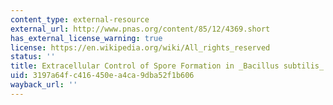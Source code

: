 ```yaml
---
content_type: external-resource
external_url: http://www.pnas.org/content/85/12/4369.short
has_external_license_warning: true
license: https://en.wikipedia.org/wiki/All_rights_reserved
status: ''
title: Extracellular Control of Spore Formation in _Bacillus subtilis_
uid: 3197a64f-c416-450e-a4ca-9dba52f1b606
wayback_url: ''
---
```


